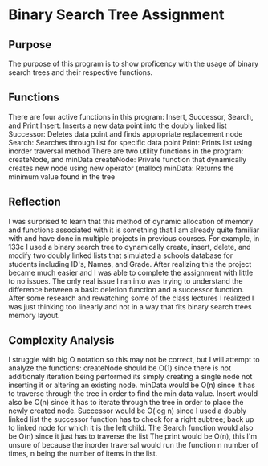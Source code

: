 # Binary Search Tree Assignment
## Purpose
The purpose of this program is to show proficency with the usage of binary search trees and their respective functions. 
## Functions
There are four active functions in this program: Insert, Successor, Search, and Print
  Insert: Inserts a new data point into the doubly linked list
  Successor: Deletes data point and finds appropriate replacement node
  Search: Searches through list for specific data point
  Print: Prints list using inorder traversal method
There are two utility functions in the program: createNode, and minData
  createNode: Private function that dynamically creates new node using new operator (malloc)
  minData: Returns the minimum value found in the tree
## Reflection
I was surprised to learn that this method of dynamic allocation of memory and functions associated with it is something that I am already quite familiar with and have
done in multiple projects in previous courses. For example, in 133c I used a binary search tree to dynamically create, insert, delete, and modify two doubly linked lists
that simulated a schools database for students including ID's, Names, and Grade. After realizing this the project became much easier and I was able to complete the 
assignment with little to no issues. The only real issue I ran into was trying to understand the difference between a basic deletion function and a successor function. 
After some research and rewatching some of the class lectures I realized I was just thinking too linearly and not in a way that fits binary search trees memory layout.
## Complexity Analysis
I struggle with big O notation so this may not be correct, but I will attempt to analyze the functions:
createNode should be O(1) since there is not additionaly iteration being performed its simply creating a single node not inserting it or altering an existing node.
minData would be O(n) since it has to traverse through the tree in order to find the min data value.
Insert would also be O(n) since it has to iterate through the tree in order to place the newly created node.
Successor would be O(log n) since I used a doubly linked list the successor function has to check for a right subtree; back up to linked node for which it is the left child.
The Search function would also be O(n) since it just has to traverse the list
The print would be O(n), this I'm unsure of because the inorder traversal would run the function n number of times, n being the number of items in the list.
